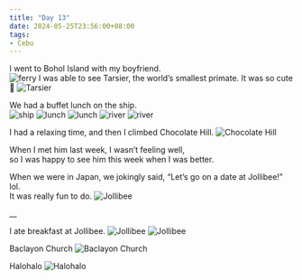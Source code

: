 ```yaml
---
title: "Day 13"
date: 2024-05-25T23:56:00+08:00
tags:
- Cebu
---
```


I went to Bohol Island with my boyfriend.  
<img src="image3.jpg" alt="ferry">
I was able to see Tarsier, the world’s smallest primate.
It was so cute🤍
<img src="image6.jpg" alt="Tarsier">


We had a buffet lunch on the ship.  
<img src="image7.jpg" alt="ship">
<img src="image8.jpg" alt="lunch">
<img src="image9.jpg" alt="lunch">
<img src="image10.jpg" alt="river">
<img src="image11.jpg" alt="river">

I had a relaxing time, and then I climbed Chocolate Hill.
<img src="image13.jpg" alt="Chocolate Hill">


When I met him last week, I wasn’t feeling well,  
so I was happy to see him this week when I was better.

When we were in Japan, we jokingly said, “Let’s go on a date at Jollibee!” lol.  
It was really fun to do.
<img src="image15.jpg" alt="Jollibee">


__

I ate breakfast at Jollibee.
<img src="image1.jpg" alt="Jollibee">
<img src="image2.jpg" alt="Jollibee">


Baclayon Church
<img src="image4.jpg" alt="Baclayon Church">


Halohalo
<img src="image14.jpg" alt="Halohalo">

